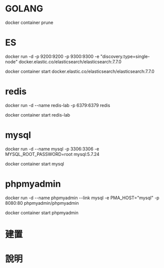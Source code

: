 # GOLANG
docker container prune
# ES
<p>docker run -d -p 9200:9200 -p 9300:9300 -e "discovery.type=single-node" docker.elastic.co/elasticsearch/elasticsearch:7.7.0<p>
<p>docker container start docker.elastic.co/elasticsearch/elasticsearch:7.7.0<p>

# redis
<p>docker run -d --name redis-lab -p 6379:6379 redis<p>
<p>docker container start redis-lab<p>

# mysql
<p>docker run -d --name mysql -p 3306:3306 -e MYSQL_ROOT_PASSWORD=root mysql:5.7.24<p>
<p>docker container start mysql<p>

# phpmyadmin
<p>docker run -d --name phpmyadmin --link mysql -e PMA_HOST="mysql" -p 8080:80 phpmyadmin/phpmyadmin<p>
<p>docker container start phpmyadmin<p>

# 建置

# 說明